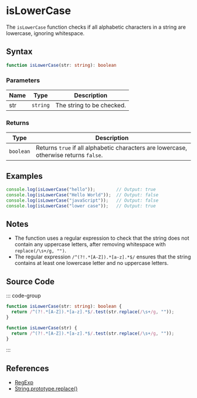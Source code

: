 # isLowerCase

The `isLowerCase` function checks if all alphabetic characters in a string are lowercase, ignoring whitespace.

## Syntax

```typescript
function isLowerCase(str: string): boolean
```

### Parameters

| Name  | Type     | Description                                      |
|-------|----------|--------------------------------------------------|
| str   | `string` | The string to be checked.                        |

### Returns

| Type    | Description                                      |
|---------|--------------------------------------------------|
| `boolean` | Returns `true` if all alphabetic characters are lowercase, otherwise returns `false`. |

## Examples

```typescript
console.log(isLowerCase("hello"));        // Output: true
console.log(isLowerCase("Hello World"));  // Output: false
console.log(isLowerCase("javaScript"));   // Output: false
console.log(isLowerCase("lower case"));   // Output: true
```

## Notes

- The function uses a regular expression to check that the string does not contain any uppercase letters, after removing whitespace with `replace(/\s+/g, "")`.
- The regular expression `/^(?!.*[A-Z]).*[a-z].*$/` ensures that the string contains at least one lowercase letter and no uppercase letters.

## Source Code

::: code-group
```typescript
function isLowerCase(str: string): boolean {
  return /^(?!.*[A-Z]).*[a-z].*$/.test(str.replace(/\s+/g, ""));
}
```

```javascript
function isLowerCase(str) {
  return /^(?!.*[A-Z]).*[a-z].*$/.test(str.replace(/\s+/g, ""));
}
```
::: 

## References

- [RegExp](https://developer.mozilla.org/en-US/docs/Web/JavaScript/Reference/Global_Objects/RegExp)
- [String.prototype.replace()](https://developer.mozilla.org/en-US/docs/Web/JavaScript/Reference/Global_Objects/String/replace)